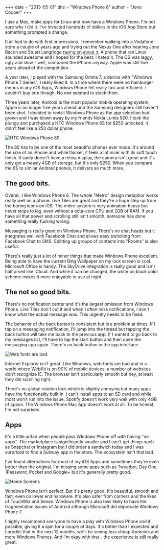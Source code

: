 +++
date = "2013-05-01"
title = "Windows Phone 8"
author = "Jono Cooper"
+++

I use a Mac, make apps for Linux and now have a Windows Phone. I'm not sure why I did it. I've invested hundreds of dollars in the iOS App Store but something prompted a change.

It all had to do with first impressions. I remember walking into a Vodafone store a couple of years ago and trying out the Nexus One after hearing Jono Bacon and Stuart Langridge <a href="http://www.kryogenix.org/shotofjaq.html">raving on about it</a>. A phone that ran Linux sounded awesome and I hoped for the best. I hated it. The OS was laggy, ugly and slow - well, compared the iPhone anyway. Apple was still five years ahead of the competition.

A year later, I played with the Samsung Omnia 7, a device with "Windows Phone 7 Series". I really liked it. In a time where there were no hamburger menus in any iOS Apps, Windows Phone felt really fast and efficient. I couldn't buy one though. No one seemed to stock them.

Three years later, Android is the most popular mobile operating system, Apple is no longer five years ahead and the Samsung designers still haven't been shot. I decided to revisit Windows Phone as the app selection had grown and I was blown away by my friends Nokia Lumia 920. I took the plunge and purchased a HTC Windows Phone 8S for $250 unlocked. It didn't feel like a 250 dollar phone.

![HTC Windows Phone 8S](http://files.mintco.de/site/images/htc8s.jpg)

The 8S has to be one of the most beautiful phones ever made. It's around the size of an iPhone and while thicker, it feels a lot nicer with its soft touch finish. It sadly doesn't have a retina display, the camera isn't great and it's only got a measly 4GB of storage, but it's only $250. When you compare the 8S to similar Android phones, it delivers so much more.

## The good bits.
Overall, I like Windows Phone 8. The whole "Metro" design metaphor works really well on a phone. Live Tiles are great and they're a huge step up from the boring icons on iOS. The entire system is very animation heavy but never stops to lag, even without a octa-core CPU and 2GB of RAM. If you have all that power and scrolling still isn't smooth, someone has done something really fucking wrong.

Messaging is really good on Windows Phone. There's no chat heads but it integrates well with Facebook Chat and allows easy switching from Facebook Chat to SMS. Splitting up groups of contacts into "Rooms" is also useful.

There's really just a lot of minor things that make Windows Phone excellent. Being able to have the current Bing Wallpaper on my lock screen is cool. Microsoft Office is handy. The SkyDrive integration is really good and isn't half arsed like iCloud. And while it can be changed, the white on black color scheme makes it more enjoyable to use at night.

## The not so good bits.
There's no notification center and it's the largest omission from Windows Phone. Live Tiles don't cut it and when I often miss notifications, I don't know what the actual message was. This urgently needs to be fixed.

The behavior of the back button is consistent but is a problem at times. If I tap on a messaging notification, I'll jump into the thread but tapping the back button will take me back to the previous app. If I wanted to go back to my messages list, I'll have to tap the start button and then open the messaging app again. There's no back button in the app interface.

![Web fonts are bad.](http://files.mintco.de/site/images/webfonts.png)

Internet Explorer isn't great. Like Windows, web fonts are bad and in a world where WebKit is on 90% of mobile devices, a number of websites don't recognize IE. The browser isn't particularly smooth but hey, at least they did scrolling right.

There's no global rotation lock which is slightly annoying but many apps have the functionality built in. I can't install apps to an SD card and while most won't run into the issue, Spotify doesn't work very well with only 4GB of space. The Windows Phone Mac App doesn't work at all. To be honest, I'm not surprised.

## Apps
It's a little unfair when people pass Windows Phone off with having "no apps". The marketplace is significantly smaller and I can't get things such as Snapchat or Instagram but I did order a sandwich today and I was surprised to find a Subway app in the store. The ecosystem isn't that bad.

I've found alternatives for most of my iOS Apps and sometimes they're even better than the original.  I'm missing some apps such as Tweetbot, Day One, 1Password, Pocket and Google+ but it's generally pretty good.

![Home Screens](http://files.mintco.de/site/images/homescreen.png)

Windows Phone isn't perfect. But it's pretty good. It's beautiful, smooth and fast, even on lower end hardware. It's also safer from carriers and the likes of TouchWiz and Sense. Windows Phone is also less likely to have the fragmentation issues of Android although Microsoft did deprecate Windows Phone 7.

I highly recommend everyone to have a play with Windows Phone and if possible, giving it a spin for a couple of days. It's better than I expected and I predict that in the next 12 months, we'll be seeing less cheap Androids and more Windows Phones. And I'm okay with that - the experience is still really great.
